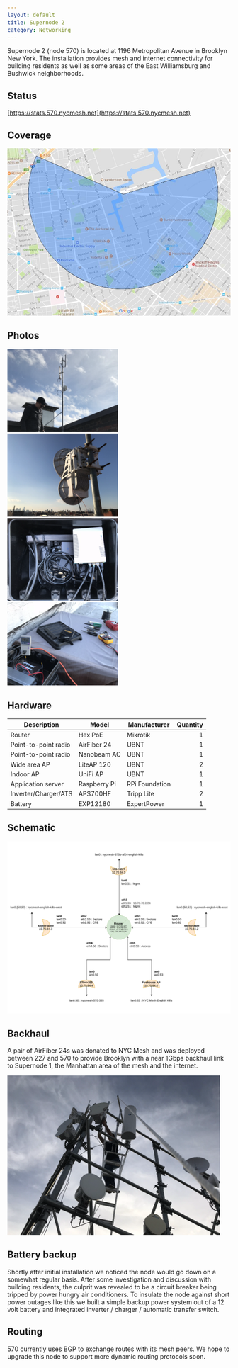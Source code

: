 ```yaml
---
layout: default
title: Supernode 2
category: Networking
---
```


Supernode 2 (node 570) is located at 1196 Metropolitan Avenue in Brooklyn New York. The installation provides mesh and internet connectivity for building residents as well as some areas of the East Williamsburg and Bushwick neighborhoods.

## Status

[https://stats.570.nycmesh.net](https://stats.570.nycmesh.net)

## Coverage

<img title="Coverage area" src="../assets/images/nycmesh-570-coverage.jpg">

## Photos

<img title="The radios" src="../assets/images/nycmesh-570-radios.png" style="width:49.7%;">
<img title="Point-to-point link to node 227" src="../assets/images/nycmesh-570-227-link.png" style="width:49.7%;">
<img title="The router" src="../assets/images/nycmesh-570-router.png" style="width:49.7%;">
<img title="Battery backup" src="../assets/images/nycmesh-570-battery.png" style="width:49.7%;">

## Hardware

<style>
section td {
  width: 33.33%;
}
</style>

|Description|Model|Manufacturer|Quantity|
|-----------|-----|------------|---:|
| Router | Hex PoE | Mikrotik | 1 |
| Point-to-point radio | AirFiber 24 | UBNT | 1 |
| Point-to-point radio | Nanobeam AC | UBNT | 1 |
| Wide area AP | LiteAP 120 | UBNT | 2 |
| Indoor AP | UniFi AP | UBNT | 1 |
| Application server | Raspberry Pi | RPi Foundation | 1 |
| Inverter/Charger/ATS | APS700HF | Tripp Lite | 2 |
| Battery | EXP12180 | ExpertPower | 1 |

## Schematic

<img title="Schematic" src="../assets/images/nycmesh-570-schematic.png">

## Backhaul

A pair of AirFiber 24s was donated to NYC Mesh and was deployed between 227 and 570 to provide Brooklyn with a near 1Gbps backhaul link to Supernode 1, the Manhattan area of the mesh and the internet.

<img title="Deploying an AF24 at node 227" src="../assets/images/nycmesh-570-227-link-2.png" style="max-width:480px;">

## Battery backup

Shortly after initial installation we noticed the node would go down on a somewhat regular basis. After some investigation and discussion with building residents, the culprit was revealed to be a circuit breaker being tripped by power hungry air conditioners. To insulate the node against short power outages like this we built a simple backup power system out of a 12 volt battery and integrated inverter / charger / automatic transfer switch.

## Routing

570 currently uses BGP to exchange routes with its mesh peers. We hope to upgrade this node to support more dynamic routing protocols soon.
